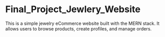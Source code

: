 # Final_Project_Jewlery_Website
This is a simple jewelry eCommerce website built with the MERN stack. It allows users to browse products, create profiles, and manage orders.
